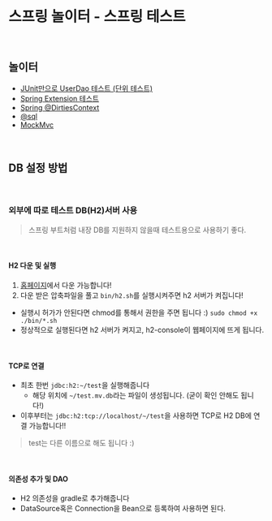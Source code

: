 # 스프링 놀이터 - 스프링 테스트

<br>

## 놀이터
- [JUnit만으로 UserDao 테스트 (단위 테스트)](https://github.com/binghe819/spring-learning-sandbox/tree/test-only-junit)
- [Spring Extension 테스트](https://github.com/binghe819/spring-learning-sandbox/tree/test-spring-extension)
- [Spring @DirtiesContext](https://github.com/binghe819/spring-learning-sandbox/tree/test-dirties-context)
- [@sql](https://github.com/binghe819/spring-learning-sandbox/tree/test-sql)
- [MockMvc](https://github.com/binghe819/spring-learning-sandbox/tree/test-mockmvc)

<br>

## DB 설정 방법

<br>

### 외부에 따로 테스트 DB(H2)서버 사용
> 스프링 부트처럼 내장 DB를 지원하지 않을때 테스트용으로 사용하기 좋다.

<br>

#### H2 다운 및 실행
1. [홈페이지](https://www.h2database.com/html/download.html)에서 다운 가능합니다!
2. 다운 받은 압축파일을 풀고 `bin/h2.sh`를 실행시켜주면 h2 서버가 켜집니다!
* 실행시 허가가 안된다면 chmod를 통해서 권한을 주면 됩니다 :) `sudo chmod +x ./bin/*.sh`
* 정상적으로 실행된다면 h2 서버가 켜지고, h2-console이 웹페이지에 뜨게 됩니다.

<br>

#### TCP로 연결
* 최초 한번 `jdbc:h2:~/test`을 실행해줍니다
    * 해당 위치에 `~/test.mv.db`라는 파일이 생성됩니다. (굳이 확인 안해도 됩니다!)
* 이후부터는 `jdbc:h2:tcp://localhost/~/test`을 사용하면 TCP로 H2 DB에 연결 가능합니다!!

> test는 다른 이름으로 해도 됩니다 :)

<br>

#### 의존성 추가 및 DAO
* H2 의존성을 gradle로 추가해줍니다
* DataSource혹은 Connection을 Bean으로 등록하여 사용하면 된다.
